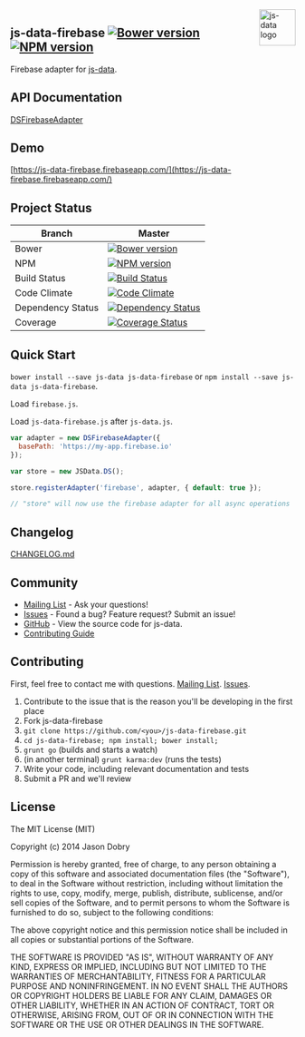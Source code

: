 <img src="https://raw.githubusercontent.com/js-data/js-data/master/js-data.png" alt="js-data logo" title="js-data" align="right" width="64" height="64" />

## js-data-firebase [![Bower version](https://badge.fury.io/bo/js-data-firebase.png)](http://badge.fury.io/bo/js-data-firebase) [![NPM version](https://badge.fury.io/js/js-data-firebase.png)](http://badge.fury.io/js/js-data-firebase)

Firebase adapter for [js-data](http://www.js-data.io/).

## API Documentation
[DSFirebaseAdapter](http://www.js-data.io/docs/dsfirebaseadapter)

## Demo
[https://js-data-firebase.firebaseapp.com/](https://js-data-firebase.firebaseapp.com/)

## Project Status

| Branch | Master |
| ------ | ------ |
| Bower | [![Bower version](https://badge.fury.io/bo/js-data-firebase.png)](http://badge.fury.io/bo/js-data-firebase) |
| NPM | [![NPM version](https://badge.fury.io/js/js-data-firebase.png)](http://badge.fury.io/js/js-data-firebase) |
| Build Status | [![Build Status](https://travis-ci.org/js-data/js-data-firebase.png?branch=master)](https://travis-ci.org/js-data/js-data-firebase) |
| Code Climate | [![Code Climate](https://codeclimate.com/github/js-data/js-data-firebase.png)](https://codeclimate.com/github/js-data/js-data-firebase) |
| Dependency Status | [![Dependency Status](https://gemnasium.com/js-data/js-data-firebase.png)](https://gemnasium.com/js-data/js-data-firebase) |
| Coverage | [![Coverage Status](https://coveralls.io/repos/js-data/js-data-firebase/badge.png?branch=master)](https://coveralls.io/r/js-data/js-data-firebase?branch=master) |

## Quick Start
`bower install --save js-data js-data-firebase` or `npm install --save js-data js-data-firebase`.

Load `firebase.js`.

Load `js-data-firebase.js` after `js-data.js`.

```js
var adapter = new DSFirebaseAdapter({
  basePath: 'https://my-app.firebase.io'
});

var store = new JSData.DS();

store.registerAdapter('firebase', adapter, { default: true });

// "store" will now use the firebase adapter for all async operations
```

## Changelog
[CHANGELOG.md](https://github.com/js-data/js-data-firebase/blob/master/CHANGELOG.md)

## Community
- [Mailing List](https://groups.io/org/groupsio/jsdata) - Ask your questions!
- [Issues](https://github.com/js-data/js-data-firebase/issues) - Found a bug? Feature request? Submit an issue!
- [GitHub](https://github.com/js-data/js-data-firebase) - View the source code for js-data.
- [Contributing Guide](https://github.com/js-data/js-data-firebase/blob/master/CONTRIBUTING.md)

## Contributing

First, feel free to contact me with questions. [Mailing List](https://groups.io/org/groupsio/jsdata). [Issues](https://github.com/js-data/js-data-firebase/issues).

1. Contribute to the issue that is the reason you'll be developing in the first place
1. Fork js-data-firebase
1. `git clone https://github.com/<you>/js-data-firebase.git`
1. `cd js-data-firebase; npm install; bower install;`
1. `grunt go` (builds and starts a watch)
1. (in another terminal) `grunt karma:dev` (runs the tests)
1. Write your code, including relevant documentation and tests
1. Submit a PR and we'll review

## License

The MIT License (MIT)

Copyright (c) 2014 Jason Dobry

Permission is hereby granted, free of charge, to any person obtaining a copy
of this software and associated documentation files (the "Software"), to deal
in the Software without restriction, including without limitation the rights
to use, copy, modify, merge, publish, distribute, sublicense, and/or sell
copies of the Software, and to permit persons to whom the Software is
furnished to do so, subject to the following conditions:

The above copyright notice and this permission notice shall be included in all
copies or substantial portions of the Software.

THE SOFTWARE IS PROVIDED "AS IS", WITHOUT WARRANTY OF ANY KIND, EXPRESS OR
IMPLIED, INCLUDING BUT NOT LIMITED TO THE WARRANTIES OF MERCHANTABILITY,
FITNESS FOR A PARTICULAR PURPOSE AND NONINFRINGEMENT. IN NO EVENT SHALL THE
AUTHORS OR COPYRIGHT HOLDERS BE LIABLE FOR ANY CLAIM, DAMAGES OR OTHER
LIABILITY, WHETHER IN AN ACTION OF CONTRACT, TORT OR OTHERWISE, ARISING FROM,
OUT OF OR IN CONNECTION WITH THE SOFTWARE OR THE USE OR OTHER DEALINGS IN THE
SOFTWARE.
